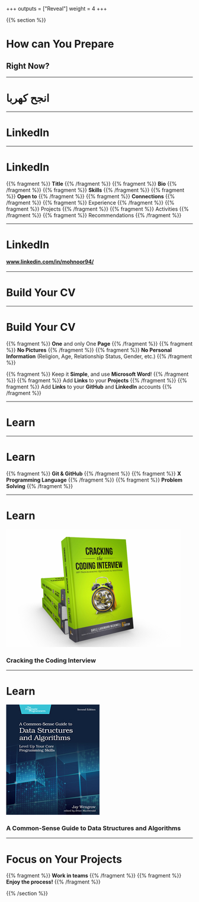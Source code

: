 +++
outputs = ["Reveal"]
weight = 4
+++

{{% section %}}

# How can You Prepare
## Right Now?

---

# انجح كهربا

---
# LinkedIn
---

# LinkedIn

{{% fragment %}} **Title** {{% /fragment %}}
{{% fragment %}} **Bio** {{% /fragment %}}
{{% fragment %}} **Skills** {{% /fragment %}}
{{% fragment %}} **Open to** {{% /fragment %}}
{{% fragment %}} **Connections** {{% /fragment %}}
{{% fragment %}} Experience {{% /fragment %}}
{{% fragment %}} Projects {{% /fragment %}}
{{% fragment %}} Activities {{% /fragment %}}
{{% fragment %}} Recommendations {{% /fragment %}}

---

# LinkedIn

####  www.linkedin.com/in/mohnoor94/

---

# Build Your CV

---

# Build Your CV
{{% fragment %}} **One** and only One **Page** {{% /fragment %}}
{{% fragment %}} **No Pictures** {{% /fragment %}}
{{% fragment %}} **No Personal Information** (Religion, Age, Relationship Status, Gender, etc.) {{% /fragment %}}

{{% fragment %}} Keep it **Simple**, and use **Microsoft Word**! {{% /fragment %}}
{{% fragment %}} Add **Links** to your **Projects** {{% /fragment %}}
{{% fragment %}} Add **Links** to your **GitHub** and **LinkedIn** accounts {{% /fragment %}}


---

# Learn

---

# Learn
{{% fragment %}} **Git & GitHub** {{% /fragment %}}
{{% fragment %}} **X Programming Language** {{% /fragment %}}
{{% fragment %}} **Problem Solving** {{% /fragment %}}

---

# Learn
<img class="r-stretch" src="cracking-the-coding-interview.png" alt="Cracking the Coding Interview">

### Cracking the Coding Interview

---
# Learn
<img class="r-stretch" src="common-sense-guide-ds.jpg" alt="A Common-Sense Guide to Data Structures and Algorithms: Level Up Your Core Programming Skills">

### A Common-Sense Guide to Data Structures and Algorithms


---

# Focus on Your Projects
{{% fragment %}} **Work in teams** {{% /fragment %}}
{{% fragment %}} **Enjoy the process!** {{% /fragment %}}


{{% /section %}}

